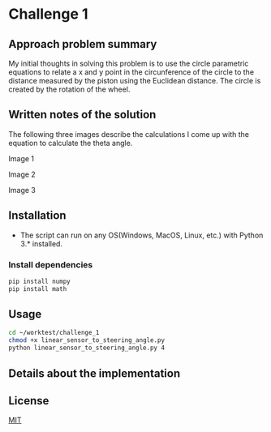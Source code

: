 # Challenge 1

## Approach problem summary

My initial thoughts in solving this problem is to use the circle parametric equations to relate a x and y point in the circunference of the circle to the distance measured by the piston using the Euclidean distance. The circle is created by the rotation of the wheel.

## Written notes of the solution

The following three images describe the calculations I come up with the equation to calculate the theta angle.

Image 1

Image 2

Image 3

## Installation

* The script can run on any OS(Windows, MacOS, Linux, etc.) with Python 3.* installed.

### Install dependencies

```bash
pip install numpy
pip install math
```

## Usage

```bash
cd ~/worktest/challenge_1
chmod +x linear_sensor_to_steering_angle.py
python linear_sensor_to_steering_angle.py 4
```

## Details about the implementation

## License
[MIT](https://choosealicense.com/licenses/mit/)